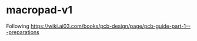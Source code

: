 # macropad-v1
 Following https://wiki.ai03.com/books/pcb-design/page/pcb-guide-part-1---preparations

